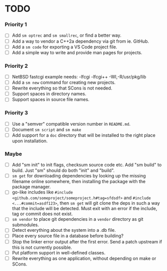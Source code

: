 # TODO

### Priority 1

- [ ] Add `sm optrec` and `sm smallrec`, or find a better way.
- [ ] Add a way to vendor a C++2a dependency via git from ie. GitHub.
- [ ] Add a `sm code` for exporting a VS Code project file.
- [ ] Add a simple way to write and provide man pages for projects.

### Priority 2

- [ ] NetBSD fastcgi example needs: -lfcgi -lfcgi++ -Wl,-R/usr/pkg/lib
- [ ] Add a `sm new` command for creating new projects.
- [ ] Rewrite everything so that SCons is not needed.
- [ ] Support spaces in directory names.
- [ ] Support spaces in source file names.

### Priority 3

- [ ] Use a "semver" compatible version number in `README.md`.
- [ ] Document `sm script` and `sm make`
- [ ] Add support for a `doc` directory that will be installed to the right place upon installation.

### Maybe

- [ ] Add "sm init" to init flags, checksum source code etc. Add "sm build" to build. Just "sm" should do both "init" and "build".
- [ ] `sm get` for downloading dependencies by looking up the missing filename online somewhere, then installing the package with the package manager.
- [ ] go-like includes like `#include <github.com/someproject/someproject.h#tag=sfdsdf>` and `#include <...#commit=asdf123>`, then `sm get` will git clone the deps in such a way that the include will be detected. Must exit with an error if the include, tag or commit does not exist.
- [ ] `sm vendor` to place git dependencies in a `vendor` directory as git submodules.
- [ ] Detect everything about the system into a .db file.
- [ ] Place every source file in a database before building?
- [ ] Stop the linker error output after the first error. Send a patch upstream if this is not currently possible.
- [ ] Put platform support in well-defined classes.
- [ ] Rewrite everything as one application, without depending on make or SCons.
